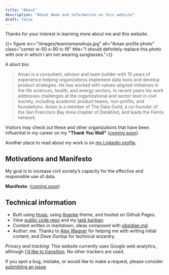 ```yaml
---
title: "About"
description: "About Aman and information on this website"
draft: false
---
```

Thanks for your interest in learning more about me and this website. 

{{< figure src="/images/team/amanahuja.jpg" alt="Aman profile photo" class="center w-50 o-90 tc f6" title="I should definitely replace this photo with one in which I am not wearing sunglasses.">}}

A short bio: 

> Aman is a consultant, advisor and team builder with 15 years of experience helping organizations implement data tools and develop product strategies. He has worked with values-aligned initiatives in the life sciences, health, and energy sectors. In recent years his work addresses challenges at the organizational and sector level in civil society, including academic product teams, non-profits, and foundations. Aman is a member of The Data Guild, a co-founder of the San Francisco Bay Area chapter of DataKind, and leads the Fenris network.

Visitors may check out these and other organizations that have been influential in my career on my **"Thank You Wall"** ([coming soon](https://github.com/amanahuja/amanahuja.github.io/issues/1)).

Another place to read about my work is on [my Linkedin profile](https://linkedin.com/in/amanahuja). 

## Motivations and Manifesto
My goal is to increase civil society’s capacity for the effective and responsible use of data. 

**Manifesto**: ([coming soon](https://github.com/amanahuja/amanahuja.github.io/issues/2))

## Technical information

* Built using [Hugo](https://gohugo.io), using [Ananke](https://github.com/theNewDynamic/gohugo-theme-ananke) theme, and hosted on Github Pages. 
* View [public code repo](https://github.com/amanahuja/amanahuja.github.io/) and my [task kanban](https://github.com/amanahuja/amanahuja.github.io/projects/1).
* Content written in markdown, ideas composed with [obsidian.md](https://obsidian.md/). 
* Author: me. Thanks to [Alex Wagner](https://alexwagner.work/) for helping me with writing initial content, and *Dave Dunlop* for technical wizardry.

*Privacy and tracking*: This website currently uses Google web analytics, although [I'd like to transition](https://github.com/amanahuja/amanahuja.github.io/issues/3). No other trackers are used.

If you spot a bug, mistake, or would like to make a request, please consider [submitting an issue](https://github.com/amanahuja/amanahuja.github.io/issues).

